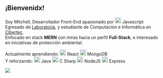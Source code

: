 ## ¡Bienvenidx!

Soy Mitchell, Desarrollador Front-End apasionado por <img src="https://devicon.dev/devicon.git/icons/javascript/javascript-original.svg" width="20" /> Javascript<br />
Egresado de [Laboratoria](https://www.laboratoria.la/), y estudiante de Computación e Informática en [Cibertec](https://www.cibertec.edu.pe/).<br />
Enfocado en stack **MERN** con miras hacia un perfil **Full-Stack**, e interesado en iniciativas de protección ambiental.

Actualmente aprendiendo: <img src="https://img.icons8.com/color/48/000000/react-native.png" width="20"/> React <img src="https://devicon.dev/devicon.git/icons/mongodb/mongodb-original.svg" width="20"/> MongoDB
<br />Y reforzando: <img src="https://img.icons8.com/color/48/000000/java-coffee-cup-logo.png" width="20"/> Java <img src="https://devicon.dev/devicon.git/icons/csharp/csharp-original.svg" width="20"/> C Sharp  <img src="https://devicon.dev/devicon.git/icons/nodejs/nodejs-original.svg" width="20"/> NodeJS  <img src="https://devicon.dev/devicon.git/icons/express/express-original.svg" width="20"/> Express






<img align="center" src="https://github-readme-stats.vercel.app/api/top-langs/?username=mishrole&layout=compact&langs_count=12%3C&hide=HTML,CSS,PowerShell,ASP&theme=graywhite" />

<!--[![Top Lenguajes](https://github-readme-stats.vercel.app/api/top-langs/?username=mishrole&layout=compact&langs_count=12%3C&hide=HTML,CSS,PowerShell,ASP&theme=graywhite)](https://github.com/anuraghazra/github-readme-stats)-->



<!--
**mishrole/mishrole** is a ✨ _special_ ✨ repository because its `README.md` (this file) appears on your GitHub profile.

Here are some ideas to get you started:

- 🔭 I’m currently working on ...
- 🌱 I’m currently learning ...
- 👯 I’m looking to collaborate on ...
- 🤔 I’m looking for help with ...
- 💬 Ask me about ...
- 📫 How to reach me: ...
- 😄 Pronouns: ...
- ⚡ Fun fact: ...
-  Hi there 👋
-->
